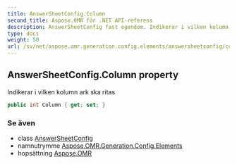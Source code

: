 ```yaml
---
title: AnswerSheetConfig.Column
second_title: Aspose.OMR för .NET API-referens
description: AnswerSheetConfig fast egendom. Indikerar i vilken kolumn ark ska ritas
type: docs
weight: 50
url: /sv/net/aspose.omr.generation.config.elements/answersheetconfig/column/
---
```

## AnswerSheetConfig.Column property

Indikerar i vilken kolumn ark ska ritas

```csharp
public int Column { get; set; }
```

### Se även

* class [AnswerSheetConfig](../)
* namnutrymme [Aspose.OMR.Generation.Config.Elements](../../answersheetconfig/)
* hopsättning [Aspose.OMR](../../../)


